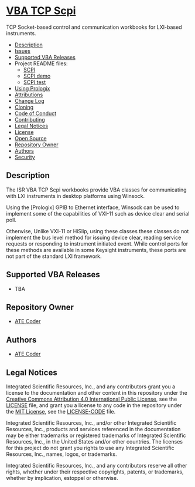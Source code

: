 # [VBA TCP Scpi]

TCP Socket-based control and communication workbooks for LXI-based instruments. 

* [Description](#Description)
* [Issues](#Issues)
* [Supported VBA Releases](#Supported-VBA-Releases)
* Project README files:
  * [SCPI](/src/scpi/readme.md)
  * [SCPI demo](/src/scpi.demo/readme.md)
  * [SCPI test](/src/scpi.test/readme.md)
* [Using Prologix](Prologix.md)
* [Attributions](Attributions.md)
* [Change Log](./CHANGELOG.md)
* [Cloning](Cloning.md)
* [Code of Conduct](code_of_conduct.md)
* [Contributing](contributing.md)
* [Legal Notices](#legal-notices)
* [License](LICENSE)
* [Open Source](Open-Source.md)
* [Repository Owner](#Repository-Owner)
* [Authors](#Authors)
* [Security](security.md)

## Description

The ISR VBA TCP Scpi workbooks provide VBA classes for communicating with LXI instruments in desktop platforms using Winsock.

Using the [Prologix] GPIB to Ethernet interface, Winsock can be used to implement some of the capabilities of VXI-11 such as device clear and serial poll.

Otherwise,  Unlike VXI-11 or HiSlip, using these classes these classes do not implement the bus level method for issuing device clear, reading service requests or responding to instrument initiated event. While  control ports for these methods are available in some Keysight instruments, these ports are not part of the standard LXI framework.

## Supported VBA Releases

* TBA

## Repository Owner

* [ATE Coder]

<a name="Authors"></a>
## Authors

* [ATE Coder]  

<a name="legal-notices"></a>
## Legal Notices

Integrated Scientific Resources, Inc., and any contributors grant you a license to the documentation and other content in this repository under the [Creative Commons Attribution 4.0 International Public License], see the [LICENSE](./LICENSE) file, and grant you a license to any code in the repository under the [MIT License], see the [LICENSE-CODE](./LICENSE-CODE) file.

Integrated Scientific Resources, Inc., and/or other Integrated Scientific Resources, Inc., products and services referenced in the documentation may be either trademarks or registered trademarks of Integrated Scientific Resources, Inc., in the United States and/or other countries. The licenses for this project do not grant you rights to use any Integrated Scientific Resources, Inc., names, logos, or trademarks.

Integrated Scientific Resources, Inc., and any contributors reserve all other rights, whether under their respective copyrights, patents, or trademarks, whether by implication, estoppel or otherwise.

[Creative Commons Attribution 4.0 International Public License]:(https://creativecommons.org/licenses/by/4.0/legalcode)
[MIT License]:(https://opensource.org/licenses/MIT)
 
[ATE Coder]: https://www.IntegratedScientificResources.com

[VBA TCP Scpi]: https://github.com/ATECoder/vba.tcp.scpi.git

